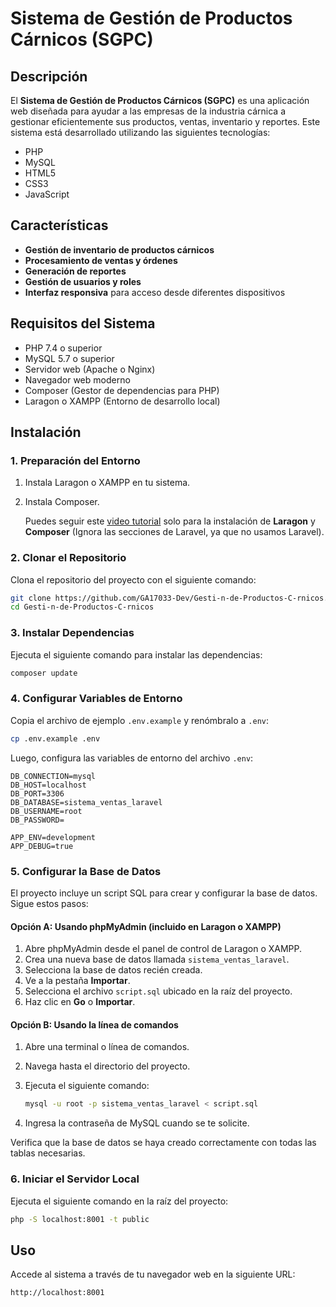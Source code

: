
# Sistema de Gestión de Productos Cárnicos (SGPC)

## Descripción
El **Sistema de Gestión de Productos Cárnicos (SGPC)** es una aplicación web diseñada para ayudar a las empresas de la industria cárnica a gestionar eficientemente sus productos, ventas, inventario y reportes. Este sistema está desarrollado utilizando las siguientes tecnologías:

- PHP
- MySQL
- HTML5
- CSS3
- JavaScript

## Características
- **Gestión de inventario de productos cárnicos**
- **Procesamiento de ventas y órdenes**
- **Generación de reportes**
- **Gestión de usuarios y roles**
- **Interfaz responsiva** para acceso desde diferentes dispositivos

## Requisitos del Sistema
- PHP 7.4 o superior
- MySQL 5.7 o superior
- Servidor web (Apache o Nginx)
- Navegador web moderno
- Composer (Gestor de dependencias para PHP)
- Laragon o XAMPP (Entorno de desarrollo local)

## Instalación

### 1. Preparación del Entorno
1. Instala Laragon o XAMPP en tu sistema.
2. Instala Composer.
   
   Puedes seguir este [video tutorial](https://www.youtube.com/watch?v=NOSb3gQHtmY) solo para la instalación de **Laragon** y **Composer** (Ignora las secciones de Laravel, ya que no usamos Laravel).

### 2. Clonar el Repositorio
Clona el repositorio del proyecto con el siguiente comando:

```bash
git clone https://github.com/GA17033-Dev/Gesti-n-de-Productos-C-rnicos.git
cd Gesti-n-de-Productos-C-rnicos
```

### 3. Instalar Dependencias
Ejecuta el siguiente comando para instalar las dependencias:

```bash
composer update
```

### 4. Configurar Variables de Entorno
Copia el archivo de ejemplo `.env.example` y renómbralo a `.env`:

```bash
cp .env.example .env
```

Luego, configura las variables de entorno del archivo `.env`:

```dotenv
DB_CONNECTION=mysql
DB_HOST=localhost
DB_PORT=3306
DB_DATABASE=sistema_ventas_laravel
DB_USERNAME=root
DB_PASSWORD=

APP_ENV=development
APP_DEBUG=true
```

### 5. Configurar la Base de Datos
El proyecto incluye un script SQL para crear y configurar la base de datos. Sigue estos pasos:

#### Opción A: Usando phpMyAdmin (incluido en Laragon o XAMPP)
1. Abre phpMyAdmin desde el panel de control de Laragon o XAMPP.
2. Crea una nueva base de datos llamada `sistema_ventas_laravel`.
3. Selecciona la base de datos recién creada.
4. Ve a la pestaña **Importar**.
5. Selecciona el archivo `script.sql` ubicado en la raíz del proyecto.
6. Haz clic en **Go** o **Importar**.

#### Opción B: Usando la línea de comandos
1. Abre una terminal o línea de comandos.
2. Navega hasta el directorio del proyecto.
3. Ejecuta el siguiente comando:

   ```bash
   mysql -u root -p sistema_ventas_laravel < script.sql
   ```

4. Ingresa la contraseña de MySQL cuando se te solicite.
   
Verifica que la base de datos se haya creado correctamente con todas las tablas necesarias.

### 6. Iniciar el Servidor Local
Ejecuta el siguiente comando en la raíz del proyecto:

```bash
php -S localhost:8001 -t public
```

## Uso
Accede al sistema a través de tu navegador web en la siguiente URL:

```
http://localhost:8001

